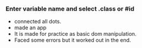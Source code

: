 
### Enter variable name and select .class or #id

<!-- It is just an idea. I'm trying to connect all the dots.  -->
- connected all dots.
- made an app
- It is made for practice as basic dom manipulation.
- Faced some errors but it worked out in the end.